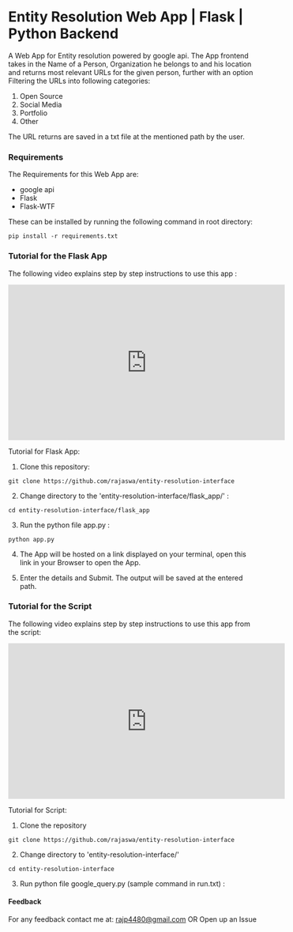 # Entity Resolution Web App | Flask | Python Backend
A Web App for Entity resolution powered by google api. The App frontend takes in the Name of a Person, Organization he belongs to and his location and returns most relevant URLs for the given person, further with an option Filtering the URLs into following categories:
1. Open Source
2. Social Media
3. Portfolio
4. Other

The URL returns are saved in a txt file at the mentioned path by the user. 

### Requirements ###
The Requirements for this Web App are:
* google api
* Flask
* Flask-WTF

These can be installed by running the following command in root directory:
```
pip install -r requirements.txt
```

### Tutorial for the Flask App ###

The following video explains step by step instructions to use this app :

<iframe width="560" height="315" src="https://www.youtube.com/embed/BrGKgEjk4PE" frameborder="0" allow="accelerometer; autoplay; encrypted-media; gyroscope; picture-in-picture" allowfullscreen></iframe>

Tutorial for Flask App:

1. Clone this repository:

```
git clone https://github.com/rajaswa/entity-resolution-interface
```

2. Change directory to the 'entity-resolution-interface/flask_app/' :
```
cd entity-resolution-interface/flask_app
```

3. Run the python file app.py :
```
python app.py
```

4. The App will be hosted on a link displayed on your terminal, open this link in your Browser to open the App.

5. Enter the details and Submit. The output will be saved at the entered path.

### Tutorial for the Script ###

The following video explains step by step instructions to use this app from the script:

<iframe width="560" height="315" src="https://www.youtube.com/embed/99Rp24hxvck" frameborder="0" allow="accelerometer; autoplay; encrypted-media; gyroscope; picture-in-picture" allowfullscreen></iframe>

Tutorial for Script:

1. Clone the repository
```
git clone https://github.com/rajaswa/entity-resolution-interface
```

2. Change directory to 'entity-resolution-interface/'
```
cd entity-resolution-interface
```

3. Run python file google_query.py (sample command in run.txt) :


#### Feedback ####

For any feedback contact me at: rajp4480@gmail.com
OR 
Open up an Issue











